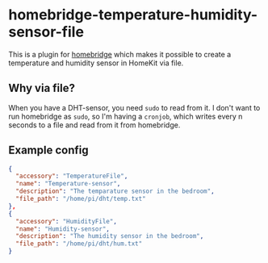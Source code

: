# homebridge-temperature-humidity-sensor-file

This is a plugin for [homebridge](https://github.com/NikDevx/homebridge-temperature-humidity-sensor-file) which makes it possible to create a temperature and humidity 
sensor in HomeKit via file.

## Why via file?

When you have a DHT-sensor, you need `sudo` to read from it. I don't want to run homebridge as `sudo`, so I'm having a `cronjob`, 
which writes every n seconds to a file and read from it from homebridge.

## Example config

```json
{
  "accessory": "TemperatureFile",
  "name": "Temperature-sensor",
  "description": "The temparature sensor in the bedroom",
  "file_path": "/home/pi/dht/temp.txt"
},
{
  "accessory": "HumidityFile",
  "name": "Humidity-sensor",
  "description": "The humidity sensor in the bedroom",
  "file_path": "/home/pi/dht/hum.txt"   
}
```